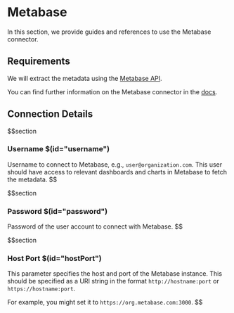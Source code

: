 # Metabase

In this section, we provide guides and references to use the Metabase connector.

## Requirements

We will extract the metadata using the [Metabase API](https://www.metabase.com/docs/latest/api-documentation).

You can find further information on the Metabase connector in the [docs](https://docs.meta-mart.org/connectors/dashboard/metabase).

## Connection Details

$$section
### Username $(id="username")

Username to connect to Metabase, e.g., `user@organization.com`. This user should have access to relevant dashboards and charts in Metabase to fetch the metadata.
$$

$$section
### Password $(id="password")

Password of the user account to connect with Metabase.
$$

$$section
### Host Port $(id="hostPort")

This parameter specifies the host and port of the Metabase instance. This should be specified as a URI string in the format `http://hostname:port` or `https://hostname:port`. 

For example, you might set it to `https://org.metabase.com:3000`.
$$
